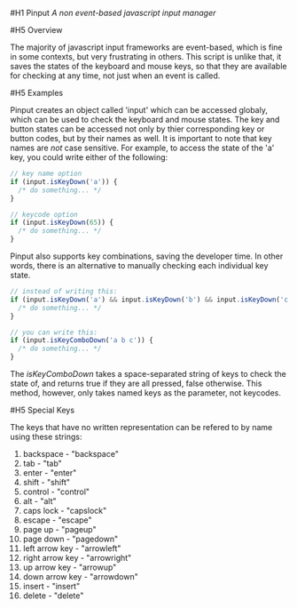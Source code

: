 #H1 Pinput *A non event-based javascript input manager*

#H5 Overview

The majority of javascript input frameworks are event-based, which is fine in some contexts, but very frustrating in others. This script is unlike that, it saves the states of the keyboard and mouse keys, so that they are available for checking at any time, not just when an event is called.

#H5 Examples

Pinput creates an object called 'input' which can be accessed globaly, which can be used to check the keyboard and mouse states. The key and button states can be accessed not only by thier corresponding key or button codes, but by their names as well. It is important to note that key names are *not* case sensitive. For example, to access the state of the 'a' key, you could write either of the following:

```javascript
// key name option
if (input.isKeyDown('a')) {
  /* do something... */
}

// keycode option
if (input.isKeyDown(65)) {
  /* do something... */
}
```

Pinput also supports key combinations, saving the developer time. In other words, there is an alternative to manually checking each individual key state.

```javascript
// instead of writing this:
if (input.isKeyDown('a') && input.isKeyDown('b') && input.isKeyDown('c')) {
  /* do something... */
}

// you can write this:
if (input.isKeyComboDown('a b c')) {
  /* do something... */
}
```

The *isKeyComboDown* takes a space-separated string of keys to check the state of, and returns true if they are all pressed, false otherwise. This method, however, only takes named keys as the parameter, not keycodes.

#H5 Special Keys

The keys that have no written representation can be refered to by name using these strings:

1. backspace - "backspace"
2. tab - "tab"
3. enter - "enter"
4. shift - "shift"
5. control - "control"
6. alt - "alt"
7. caps lock - "capslock"
8. escape - "escape"
9. page up - "pageup"
10. page down - "pagedown"
11. left arrow key - "arrowleft"
12. right arrow key - "arrowright"
13. up arrow key - "arrowup"
14. down arrow key - "arrowdown"
15. insert - "insert"
16. delete - "delete"
